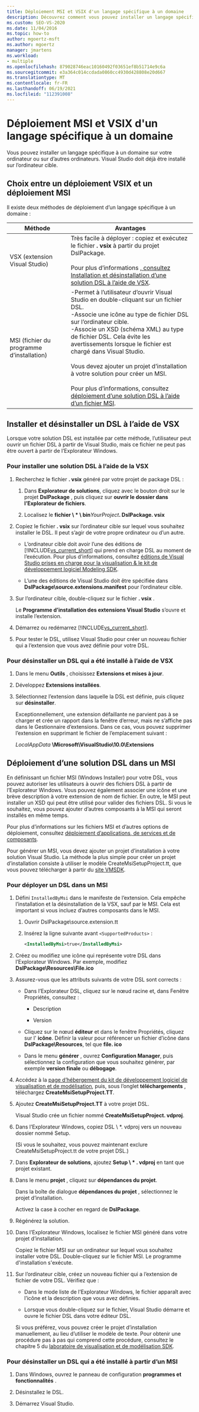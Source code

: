 ```yaml
---
title: Déploiement MSI et VSIX d'un langage spécifique à un domaine
description: Découvrez comment vous pouvez installer un langage spécifique à un domaine (DSL) sur votre propre ordinateur ou sur d’autres ordinateurs.
ms.custom: SEO-VS-2020
ms.date: 11/04/2016
ms.topic: how-to
author: mgoertz-msft
ms.author: mgoertz
manager: jmartens
ms.workload:
- multiple
ms.openlocfilehash: 879028746eac10160492f03651ef8b51714e9c6a
ms.sourcegitcommit: e3a364c014ccdada0860cc4930d428808e20d667
ms.translationtype: MT
ms.contentlocale: fr-FR
ms.lasthandoff: 06/19/2021
ms.locfileid: "112391008"
---
```

# <a name="msi-and-vsix-deployment-of-a-dsl"></a>Déploiement MSI et VSIX d'un langage spécifique à un domaine
Vous pouvez installer un langage spécifique à un domaine sur votre ordinateur ou sur d’autres ordinateurs. Visual Studio doit déjà être installé sur l’ordinateur cible.

## <a name="choosing-between-vsix-and-msi-deployment"></a><a name="which"></a> Choix entre un déploiement VSIX et un déploiement MSI
 Il existe deux méthodes de déploiement d’un langage spécifique à un domaine :

|Méthode|Avantages|
|-|-|
|VSX (extension Visual Studio)|Très facile à déployer : copiez et exécutez le fichier **. vsix** à partir du projet DslPackage.<br /><br /> Pour plus d’informations [, consultez Installation et désinstallation d’une solution DSL à l’aide de VSX](#Installing).|
|MSI (fichier du programme d’installation)|-Permet à l’utilisateur d’ouvrir Visual Studio en double-cliquant sur un fichier DSL.<br />-Associe une icône au type de fichier DSL sur l’ordinateur cible.<br />-Associe un XSD (schéma XML) au type de fichier DSL. Cela évite les avertissements lorsque le fichier est chargé dans Visual Studio.<br /><br /> Vous devez ajouter un projet d’installation à votre solution pour créer un MSI.<br /><br /> Pour plus d’informations, consultez [déploiement d’une solution DSL à l’aide d’un fichier MSI](#msi).|

## <a name="install-and-uninstall-a-dsl-by-using-the-vsx"></a><a name="Installing"></a> Installer et désinstaller un DSL à l’aide de VSX

Lorsque votre solution DSL est installée par cette méthode, l’utilisateur peut ouvrir un fichier DSL à partir de Visual Studio, mais ce fichier ne peut pas être ouvert à partir de l’Explorateur Windows.

### <a name="to-install-a-dsl-by-using-the-vsx"></a>Pour installer une solution DSL à l’aide de la VSX

1. Recherchez le fichier **. vsix** généré par votre projet de package DSL :

   1. Dans **Explorateur de solutions**, cliquez avec le bouton droit sur le projet **DslPackage** , puis cliquez sur **ouvrir le dossier dans l’Explorateur de fichiers**.

   2. Localisez le **fichier \\ \* \\ bin**_YourProject_**. DslPackage. vsix**

2. Copiez le fichier **. vsix** sur l’ordinateur cible sur lequel vous souhaitez installer le DSL. Il peut s’agir de votre propre ordinateur ou d’un autre.

   - L’ordinateur cible doit avoir l’une des éditions de [!INCLUDE[vs_current_short](../code-quality/includes/vs_current_short_md.md)] qui prend en charge DSL au moment de l’exécution. Pour plus d’informations, consultez [éditions de Visual Studio prises en charge pour la visualisation & le kit de développement logiciel Modeling SDK](../modeling/supported-visual-studio-editions-for-visualization-amp-modeling-sdk.md).

   - L’une des éditions de Visual Studio doit être spécifiée dans **DslPackage\source.extensions.manifest** pour l’ordinateur cible.

3. Sur l’ordinateur cible, double-cliquez sur le fichier **. vsix** .

    Le **Programme d’installation des extensions Visual Studio** s’ouvre et installe l’extension.

4. Démarrez ou redémarrez [!INCLUDE[vs_current_short](../code-quality/includes/vs_current_short_md.md)].

5. Pour tester le DSL, utilisez Visual Studio pour créer un nouveau fichier qui a l’extension que vous avez définie pour votre DSL.

### <a name="to-uninstall-a-dsl-that-was-installed-by-using-vsx"></a>Pour désinstaller un DSL qui a été installé à l’aide de VSX

1. Dans le menu **Outils** , choisissez **Extensions et mises à jour**.

2. Développez **Extensions installées**.

3. Sélectionnez l’extension dans laquelle la DSL est définie, puis cliquez sur **désinstaller**.

   Exceptionnellement, une extension défaillante ne parvient pas à se charger et crée un rapport dans la fenêtre d’erreur, mais ne s’affiche pas dans le Gestionnaire d’extensions. Dans ce cas, vous pouvez supprimer l’extension en supprimant le fichier de l’emplacement suivant :

   *LocalAppData* **\Microsoft\VisualStudio\10.0\Extensions**

## <a name="deploying-a-dsl-in-an-msi"></a><a name="msi"></a> Déploiement d’une solution DSL dans un MSI
 En définissant un fichier MSI (Windows Installer) pour votre DSL, vous pouvez autoriser les utilisateurs à ouvrir des fichiers DSL à partir de l’Explorateur Windows. Vous pouvez également associer une icône et une brève description à votre extension de nom de fichier. En outre, le MSI peut installer un XSD qui peut être utilisé pour valider des fichiers DSL. Si vous le souhaitez, vous pouvez ajouter d’autres composants à la MSI qui seront installés en même temps.

 Pour plus d’informations sur les fichiers MSI et d’autres options de déploiement, consultez [déploiement d’applications, de services et de composants](../deployment/deploying-applications-services-and-components.md).

 Pour générer un MSI, vous devez ajouter un projet d’installation à votre solution Visual Studio. La méthode la plus simple pour créer un projet d’installation consiste à utiliser le modèle CreateMsiSetupProject.tt, que vous pouvez télécharger à partir du [site VMSDK](https://code.msdn.microsoft.com/Visualization-and-Modeling-313535db).

### <a name="to-deploy-a-dsl-in-an-msi"></a>Pour déployer un DSL dans un MSI

1. Défini `InstalledByMsi` dans le manifeste de l’extension. Cela empêche l’installation et la désinstallation de la VSX, sauf par le MSI. Cela est important si vous incluez d’autres composants dans le MSI.

   1. Ouvrir DslPackage\source.extension.tt

   2. Insérez la ligne suivante avant `<SupportedProducts>` :

       ```xml
       <InstalledByMsi>true</InstalledByMsi>
       ```

2. Créez ou modifiez une icône qui représente votre DSL dans l’Explorateur Windows. Par exemple, modifiez **DslPackage\Resources\File.ico**

3. Assurez-vous que les attributs suivants de votre DSL sont corrects :

   - Dans l’Explorateur DSL, cliquez sur le nœud racine et, dans Fenêtre Propriétés, consultez :

       - Description

       - Version

   - Cliquez sur le nœud **éditeur** et dans le fenêtre Propriétés, cliquez sur l' **icône**. Définir la valeur pour référencer un fichier d’icône dans **DslPackage\Resources**, tel que **file. ico**

   - Dans le menu **générer** , ouvrez **Configuration Manager**, puis sélectionnez la configuration que vous souhaitez générer, par exemple **version finale** ou **débogage**.

4. Accédez à la [page d’hébergement du kit de développement logiciel de visualisation et de modélisation](https://code.msdn.microsoft.com/Visualization-and-Modeling-313535db), puis, sous l’onglet **téléchargements** , téléchargez **CreateMsiSetupProject.TT**.

5. Ajoutez **CreateMsiSetupProject.TT** à votre projet DSL.

    Visual Studio crée un fichier nommé **CreateMsiSetupProject. vdproj**.

6. Dans l’Explorateur Windows, copiez DSL \\ *. vdproj vers un nouveau dossier nommé Setup.

    (Si vous le souhaitez, vous pouvez maintenant exclure CreateMsiSetupProject.tt de votre projet DSL.)

7. Dans **Explorateur de solutions**, ajoutez **Setup \\ \* . vdproj** en tant que projet existant.

8. Dans le menu **projet** , cliquez sur **dépendances du projet**.

    Dans la boîte de dialogue **dépendances du projet** , sélectionnez le projet d’installation.

    Activez la case à cocher en regard de **DslPackage**.

9. Régénérez la solution.

10. Dans l’Explorateur Windows, localisez le fichier MSI généré dans votre projet d’installation.

     Copiez le fichier MSI sur un ordinateur sur lequel vous souhaitez installer votre DSL. Double-cliquez sur le fichier MSI. Le programme d'installation s'exécute.

11. Sur l’ordinateur cible, créez un nouveau fichier qui a l’extension de fichier de votre DSL. Vérifiez que :

    - Dans le mode liste de l’Explorateur Windows, le fichier apparaît avec l’icône et la description que vous avez définies.

    - Lorsque vous double-cliquez sur le fichier, Visual Studio démarre et ouvre le fichier DSL dans votre éditeur DSL.

    Si vous préférez, vous pouvez créer le projet d’installation manuellement, au lieu d’utiliser le modèle de texte. Pour obtenir une procédure pas à pas qui comprend cette procédure, consultez le chapitre 5 du [laboratoire de visualisation et de modélisation SDK](https://code.msdn.microsoft.com/DSLToolsLab/Release/ProjectReleases.aspx?ReleaseId=4207).

### <a name="to-uninstall-a-dsl-that-was-installed-from-an-msi"></a>Pour désinstaller un DSL qui a été installé à partir d’un MSI

1. Dans Windows, ouvrez le panneau de configuration **programmes et fonctionnalités** .

2. Désinstallez le DSL.

3. Démarrez Visual Studio.
